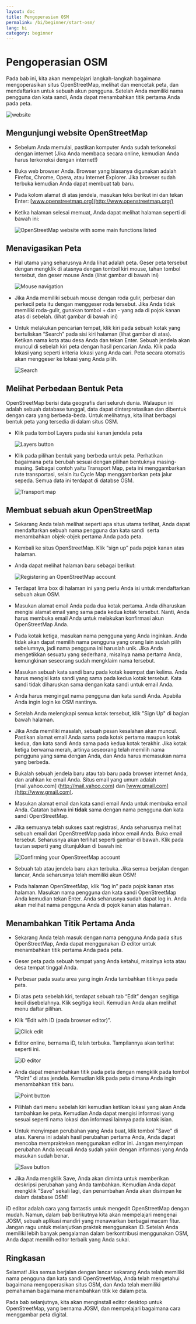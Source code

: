 ```yaml
---
layout: doc
title: Pengoperasian OSM
permalink: /bi/beginner/start-osm/
lang: bi
category: beginner
---
```


Pengoperasian OSM
=================

Pada bab ini, kita akan mempelajari langkah-langkah bagaimana
mengoperasikan situs OpenStreetMap, melihat dan mencetak peta,
dan mendaftarkan untuk sebuah akun pengguna. Setelah Anda memiliki
nama pengguna dan kata sandi, Anda dapat menambahkan titik pertama Anda pada peta.

![website][]

Mengunjungi website OpenStreetMap
---------------------------------
*   Sebelum Anda memulai, pastikan komputer Anda sudah terkoneksi dengan internet
	(Jika Anda membaca secara online, kemudian Anda harus terkoneksi dengan internet!) 
*   Buka web browser Anda.  Browser yang biasanya digunakan adalah Firefox, Chrome, Opera, atau Internet
    Explorer. Jika browser sudah terbuka kemudian Anda dapat membuat tab baru. 
*   Pada kolom alamat di atas jendela, masukan teks berikut ini dan tekan Enter:
    [www.openstreetmap.org](http://www.openstreetmap.org/)
*   Ketika halaman selesai memuat, Anda dapat melihat halaman seperti di bawah ini: 

    ![OpenStreetMap website with some main functions listed][]

Menavigasikan Peta
------------------
*	Hal utama yang seharusnya Anda lihat adalah peta. Geser peta tersebut dengan
	mengklik di atasnya dengan tombol kiri mouse, tahan tombol
	tersebut, dan geser mouse Anda (lihat gambar di bawah ini)

	![Mouse navigation][]
	
*	Jika Anda memiliki sebuah mouse dengan roda gulir, perbesar dan perkecil peta itu
	dengan menggeser roda tersebut. Jika Anda tidak memiliki roda-gulir, gunakan tombol + dan - 
	yang ada di pojok kanan atas di sebelah. (lihat gambar di bawah ini)
*	Untuk melakukan pencarian tempat, klik kiri pada sebuah kotak yang bertuliskan “Search” 
	pada sisi kiri halaman (lihat gambar di atas). Ketikan nama kota atau desa Anda dan tekan Enter.
	Sebuah jendela akan muncul di sebelah kiri peta dengan hasil pencarian Anda. Klik pada lokasi 
	yang seperti kriteria lokasi yang Anda cari. Peta secara otomatis akan menggeser ke lokasi yang Anda pilih. 
	
	![Search][]

Melihat Perbedaan Bentuk Peta
-----------------------------
OpenStreetMap berisi data geografis dari seluruh dunia. Walaupun ini adalah sebuah database tunggal, 
data dapat dinterpretasikan dan dibentuk dengan cara yang berbeda-beda. Untuk melihatnya, kita lihat
berbagai bentuk peta yang tersedia di dalam situs OSM.

*   Klik pada tombol Layers pada sisi kanan jendela peta

    ![Layers button][]

*   Klik pada pilihan bentuk yang berbeda untuk peta. Perhatikan bagaimana peta berubah sesuai dengan 
	pilihan bentuknya masing-masing. Sebagai contoh yaitu Transport Map, peta ini menggambarkan
	rute transportasi, selain itu Cycle Map menggambarkan peta jalur sepeda. Semua data ini terdapat di 
	databse OSM.

    ![Transport map][]
	
Membuat sebuah akun OpenStreetMap
---------------------------------
*	Sekarang Anda telah melihat seperti apa situs utama terlihat, Anda
	dapat mendaftarkan sebuah nama pengguna dan kata sandi  serta menambahkan
	objek-objek pertama Anda pada peta.
*	Kembali ke situs OpenStreetMap. Klik “sign up” pada pojok kanan atas
	halaman.
*	Anda dapat melihat halaman baru sebagai berikut:

	![Registering an OpenStreetMap account][]

*	Terdapat lima box di halaman ini yang perlu Anda isi untuk mendaftarkan
	sebuah akun OSM.
*	Masukan alamat email Anda pada dua kotak pertama. Anda diharuskan mengisi
	alamat email yang sama pada kedua kotak tersebut. Nanti, Anda harus
	membuka email Anda untuk melakukan konfirmasi akun OpenStreetMap Anda.
*	Pada kotak ketiga, masukan nama pengguna yang Anda inginkan. Anda tidak
	akan dapat memilih nama pengguna yang orang lain sudah pilih sebelumnya,
	jadi nama pengguna ini haruslah unik. Jika Anda mengetikkan sesuatu yang 
	sederhana, misalnya nama pertama Anda, kemungkinan seseorang sudah mengklaim
	nama tersebut.
*	Masukan sebuah kata sandi baru pada kotak keempat dan kelima. Anda
	harus mengisi kata sandi yang sama pada kedua kotak tersebut. Kata
	sandi tidak diharuskan sama dengan kata sandi untuk email Anda.
*	Anda harus mengingat nama pengguna dan kata sandi Anda. Apabila Anda ingin login
	ke OSM nantinya.
*	Setelah Anda melengkapi semua kotak tersebut, klik "Sign Up" di bagian bawah halaman.
*	Jika Anda memiliki masalah, sebuah pesan kesalahan akan muncul. Pastikan alamat
	email Anda sama pada kotak pertama maupun kotak kedua, dan kata sandi Anda sama pada
	kedua kotak terakhir. Jika kotak ketiga berwarna merah, artinya seseorang telah memilih 
	nama pengguna yang sama dengan Anda, dan Anda harus memasukan nama yang berbeda.
*	Bukalah sebuah jendela baru atau tab baru pada browser internet
	Anda, dan arahkan ke email Anda. Situs email yang umum adalah [mail.yahoo.com] (http://mail.yahoo.com)
	dan [www.gmail.com](http://www.gmail.com).
*	Masukan alamat email dan kata sandi email Anda untuk membuka email Anda.
	Catatan bahwa ini __tidak__ sama dengan nama pengguna dan kata sandi OpenStreetMap.
*	Jika semuanya telah sukses saat registrasi, Anda seharusnya melihat sebuah email 
	dari OpenStreetMap pada inbox email Anda. Buka email tersebut. Seharusnya akan terlihat
	seperti gambar di bawah. Klik pada tautan seperti yang ditunjukkan di bawah
	ini:

	![Confirming your OpenStreetMap account][]

*	Sebuah tab atau jendela baru akan terbuka. Jika semua berjalan
	dengan lancar, Anda seharusnya telah memiliki akun OSM!
*	Pada halaman OpenStreetMap, klik “log in” pada pojok kanan atas
	halaman. Masukan nama pengguna dan kata sandi OpenStreetMap Anda kemudian tekan
	Enter. Anda seharusnya sudah dapat log in. Anda akan melihat nama pengguna
	Anda di pojok kanan atas halaman.

Menambahkan Titik Pertama Anda
------------------------------
*	Sekarang Anda telah masuk dengan nama pengguna Anda pada situs
	OpenStreetMap, Anda dapat menggunakan iD editor untuk menambahkan
	titik pertama Anda pada peta.
*	Geser peta pada sebuah tempat yang Anda ketahui, misalnya kota atau desa
	tempat tinggal Anda.
*	Perbesar pada suatu area yang ingin Anda tambahkan titiknya pada peta.
*	Di atas peta sebelah kiri, terdapat sebuah tab “Edit” dengan segitiga kecil disebelahnya.
	Klik segitiga kecil. Kemudian Anda akan melihat menu daftar pilihan.
*	Klik “Edit with iD (pada browser editor)”.

	![Click edit][]

*	Editor online, bernama iD, telah terbuka. Tampilannya akan terlihat seperti ini. 
	
	![iD editor][]

*	Anda dapat menambahkan titik pada peta dengan mengklik pada tombol "Point"
	di atas jendela. Kemudian klik pada peta dimana Anda ingin menambahkan titik baru. 

	![Point button][]    

*	Pilihlah dari menu sebelah kiri kemudian ketikan lokasi yang akan Anda 
	tambahkan ke peta. Kemudian Anda dapat mengisi informasi yang sesuai 
	seperti nama lokasi dan informasi lainnya pada kotak isian. 
*	Untuk menyimpan perubahan yang Anda buat, klik tombol "Save" di atas. Karena ini adalah
	hasil perubahan pertama Anda, Anda dapat mencoba mempraktekan menggunakan editor ini. 
	Jangan menyimpan perubahan Anda kecuali Anda sudah yakin dengan informasi yang Anda masukan sudah benar.
	
	![Save button][] 

*	Jika Anda mengklik Save, Anda akan diminta untuk memberikan deskripsi perubahan yang Anda tambahkan. 
	Kemudian Anda dapat mengklik "Save" sekali lagi, dan penambahan Anda akan disimpan ke dalam database OSM!

<!-- tautan ke bab iD Editor ketika sudah siap -->

iD editor adalah cara yang fantastis untuk mengedit OpenStreetMap dengan mudah. Namun, 
dalam bab berikutnya kita akan mempelajari mengenai JOSM, sebuah aplikasi mandiri yang menawarkan berbagai
macam fitur. Jangan ragu untuk melanjutkan praktek menggunakan iD. Setelah Anda memiliki
lebih banyak pengalaman dalam berkontribusi menggunakan OSM, Anda dapat memilih editor terbaik yang Anda sukai.  

Ringkasan
---------

Selamat! Jika semua berjalan dengan lancar sekarang Anda telah memiliki
nama pengguna dan kata sandi OpenStreetMap, Anda telah mengetahui bagaimana
mengoperasikan situs OSM, dan Anda telah memiliki pemahaman bagaimana menambahkan titik ke dalam peta.

Pada bab selanjutnya, kita akan menginstall editor desktop untuk OpenStreetMap, yang bernama JOSM, dan mempelajari
bagaimana cara menggambar peta digital. 


[website]: /images/beginner/start-osm_website.png
[OpenStreetMap website with some main functions listed]: /images/bi/beginner/02_start-osm/bi_beg_02_start-osm_image01_osm-website-main-functions.png
[Mouse navigation]: /images/bi/beginner/02_start-osm/bi_beg_02_start-osm_image02_mouse-navigation.png
[Search]: /images/bi/beginner/02_start-osm/bi_beg_02_start-osm_image03_search.png
[Layers button]: /images/bi/beginner/02_start-osm/bi_beg_02_start-osm_image04_layers.png
[Transport map]: /images/bi/beginner/02_start-osm/bi_beg_02_start-osm_image05_transport-map.png
[Registering an OpenStreetMap account]: /images/bi/beginner/02_start-osm/bi_beg_02_start-osm_image06_registering-account.png
[Confirming your OpenStreetMap account]: /images/bi/beginner/02_start-osm/bi_beg_02_start-osm_image07_confirming-account.png
[Click edit]: /images/bi/beginner/02_start-osm/bi_beg_02_start-osm_image08_click-edit.png
[iD editor]: /images/bi/beginner/02_start-osm/bi_beg_02_start-osm_image09_id-editor.png
[Point button]: /images/bi/beginner/02_start-osm/bi_beg_02_start-osm_image10_point-button.png
[Save button]: /images/bi/beginner/02_start-osm/bi_beg_02_start-osm_image11_save-button.png

[export tab]: /images/bi/beginner/02_start-osm/bi_beg_02_start-osm_image12_export-image.png
[edit with Potlatch]: /images/bi/beginner/02_start-osm/bi_beg_02_start-osm_image13_edit-with-potlatch.png
[Potlatch]: /images/bi/beginner/02_start-osm/bi_beg_02_start-osm_image14_potlatch.png
